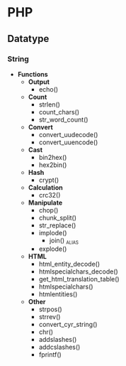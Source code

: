 # PHP
## Datatype
### String
- **Functions**
    - **Output**
        - echo()
    - **Count**
        - strlen()
        - count_chars()
        - str_word_count()
    - **Convert**
        - convert_uudecode()
        - convert_uuencode()
    - **Cast**
        - bin2hex()
        - hex2bin()
    - **Hash**
        - crypt()
    - **Calculation**
        - crc32()
    - **Manipulate**
        - chop()
        - chunk_split()
        - str_replace()
        - implode()
            - join() <small><sub>ALIAS</sub></small>
        - explode()
    - **HTML**
        - html_entity_decode()
        - htmlspecialchars_decode()
        - get_html_translation_table()
        - htmlspecialchars()
        - htmlentities()
    - **Other**
        - strpos()
        - strrev()
        - convert_cyr_string()
        - chr()
        - addslashes()
        - addcslashes()
        - fprintf()